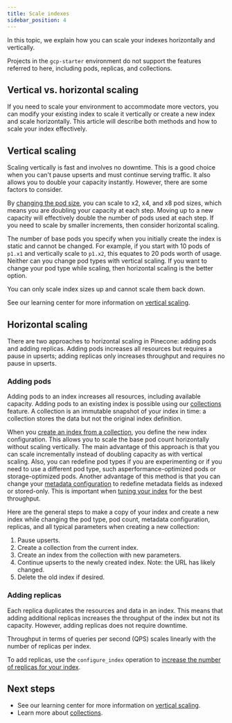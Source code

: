 ```yaml
---
title: Scale indexes
sidebar_position: 4
---
```


In this topic, we explain how you can scale your indexes horizontally and vertically.

Projects in the `gcp-starter` environment do not support the features referred to here, including pods, replicas, and collections.

## Vertical vs. horizontal scaling

If you need to scale your environment to accommodate more vectors, you can modify your existing index to scale it vertically or create a new index and scale horizontally. This article will describe both methods and how to scale your index effectively. 

## Vertical scaling

Scaling vertically is fast and involves no downtime. This is a good choice when you can't pause upserts and must continue serving traffic. It also allows you to double your capacity instantly. However, there are some factors to consider.

By [changing the pod size](manage-indexes#changing-pod-sizes), you can scale to x2, x4, and x8 pod sizes, which means you are doubling your capacity at each step. Moving up to a new capacity will effectively double the number of pods used at each step. If you need to scale by smaller increments, then consider horizontal scaling. 

The number of base pods you specify when you initially create the index is static and cannot be changed. For example, if you start with 10 pods of `p1.x1` and vertically scale to `p1.x2`, this equates to 20 pods worth of usage. Neither can you change pod types with vertical scaling. If you want to change your pod type while scaling, then horizontal scaling is the better option. 

You can only scale index sizes up and cannot scale them back down.
 
See our learning center for more information on [vertical scaling](https://www.pinecone.io/learn/testing-p2-collections-scaling/#vertical-scaling-on-p1-and-s1).
 
## Horizontal scaling

There are two approaches to horizontal scaling in Pinecone: adding pods and adding replicas. Adding pods increases all resources but requires a pause in upserts; adding replicas only increases throughput and requires no pause in upserts.

### Adding pods

Adding pods to an index increases all resources, including available capacity. Adding pods to an existing index is possible using our [collections](collections) feature. A collection is an immutable snapshot of your index in time: a collection stores the data but not the original index definition.

When you [create an index from a collection](manage-indexes#create-an-index-from-a-collection), you define the new index configuration. This allows you to scale the base pod count horizontally without scaling vertically. The main advantage of this approach is that you can scale incrementally instead of doubling capacity as with vertical scaling. Also, you can redefine pod types if you are experimenting or if you need to use a different pod type, such asperformance-optimized pods or storage-optimized pods. Another advantage of this method is that you can change your [metadata configuration](manage-indexes#selective-metadata-indexing) to redefine metadata fields as indexed or stored-only. This is important when [tuning your index](performance-tuning) for the best throughput. 

Here are the general steps to make a copy of your index and create a new index while changing the pod type, pod count, metadata configuration, replicas, and all typical parameters when creating a new collection: 

1. Pause upserts.
1. Create a collection from the current index.
1. Create an index from the collection with new parameters.
1. Continue upserts to the newly created index. Note: the URL has likely changed.
1. Delete the old index if desired.

### Adding replicas

Each replica duplicates the resources and data in an index. This means that adding additional replicas increases the throughput of the index but not its capacity. However, adding replicas does not require downtime.

Throughput in terms of queries per second (QPS) scales linearly with the number of replicas per index.

To add replicas, use the `configure_index` operation to [increase the number of replicas for your index](manage-indexes#replicas).

## Next steps

* See our learning center for more information on [vertical scaling](https://www.pinecone.io/learn/testing-p2-collections-scaling/#vertical-scaling-on-p1-and-s1).
* Learn more about [collections](collections).
 


